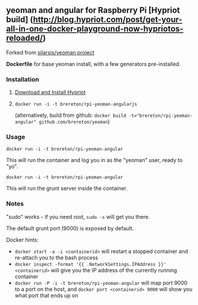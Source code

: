 ## yeoman and angular for Raspberry Pi [Hypriot build] (http://blog.hypriot.com/post/get-your-all-in-one-docker-playground-now-hypriotos-reloaded/)

Forked from [silarsis/yeoman project](https://github.com/silarsis/yeoman)

**Dockerfile** for base yeoman install, with a few generators pre-installed.

### Installation

1. [Download and Install Hypriot](http://blog.hypriot.com/getting-started-with-docker-on-your-arm-device/)

2. `docker run -i -t brereton/rpi-yeoman-angularjs`

    (alternatively, build from github: `docker build -t="brereton/rpi-yeoman-angular" github.com/brereton/yeoman`)

### Usage

`docker run -i -t brereton/rpi-yeoman-angular`

This will run the container and log you in as the "yeoman" user, ready to "yo".

`docker run -i -t brereton/rpi-yeoman-angular`

This will run the grunt server inside the container.

### Notes

"sudo" works - if you need root, `sudo -s` will get you there.

The default grunt port (9000) is exposed by default.

Docker hints:

  - `docker start -a -i <containerid>` will restart a stopped container and re-attach you to the bash process
  - `docker inspect -format '{{ .NetworkSettings.IPAddress }}' <containerid>` will give you the IP address of the currently running container
  - `docker run -P -i -t brereton/rpi-yeoman-angular` will map port 9000 to a port on the host, and `docker port <containerid> 9000` will show you what port that ends up on

